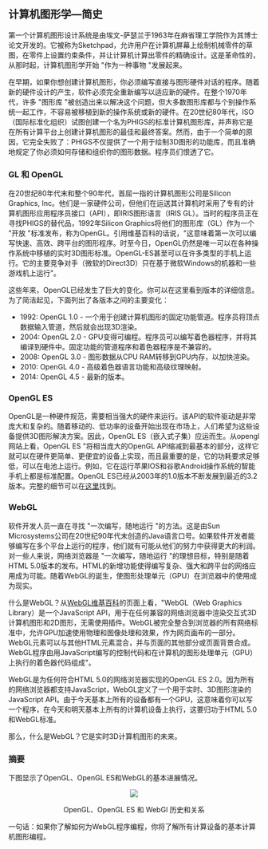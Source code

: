 ## 计算机图形学—简史

第一个计算机图形设计系统是由埃文-萨瑟兰于1963年在麻省理工学院作为其博士论文开发的。它被称为Sketchpad，允许用户在计算机屏幕上绘制机械零件的草图，在零件上设置约束条件，并让计算机计算出零件的精确设计。这是革命性的，从那时起，计算机图形学开始 "作为一种事物 "发展起来。

在早期，如果你想创建计算机图形，你必须编写直接与图形硬件对话的程序。随着新的硬件设计的产生，软件必须完全重新编写以适应新的硬件。在整个1970年代，许多 "图形库 "被创造出来以解决这个问题，但大多数图形库都与个别操作系统一起工作，不容易被移植到新的操作系统或新的硬件。在20世纪80年代，ISO（国际标准化组织）试图创建一个名为PHIGS的标准计算机图形库，并声称它是在所有计算平台上创建计算机图形的最佳和最终答案。然而，由于一个简单的原因，它完全失败了：PHIGS不仅提供了一个用于绘制3D图形的功能库，而且准确地规定了你必须如何存储和组织你的图形数据。程序员们恨透了它。

### GL 和 OpenGL

在20世纪80年代末和整个90年代，首屈一指的计算机图形公司是Silicon Graphics, Inc。他们是一家硬件公司，但他们在运送其计算机时采用了专有的计算机图形应用程序员接口（API），即IRIS图形语言（IRIS GL）。当时的程序员正在寻找PHIGS的替代品，1992年Silicon Graphics将他们的图形库（GL）作为一个 "开放 "标准发布，称为OpenGL。引用维基百科的话说，"这意味着第一次可以编写快速、高效、跨平台的图形程序。时至今日，OpenGL仍然是唯一可以在各种操作系统中移植的实时3D图形标准。OpenGL-ES甚至可以在许多类型的手机上运行。它的主要竞争对手（微软的Direct3D）只在基于微软Windows的机器和一些游戏机上运行"。

这些年来，OpenGL已经发生了巨大的变化。你可以在这里看到版本的详细信息。为了简洁起见，下面列出了各版本之间的主要变化：

- 1992: OpenGL 1.0 - 一个用于创建计算机图形的固定功能管道。程序员将顶点数据输入管道，然后就会出现3D渲染。
- 2004: OpenGL 2.0 - GPU变得可编程。程序员可以编写着色器程序，并将其编译到硬件中。固定功能的管道程序和着色器程序是不兼容的。
- 2008: OpenGL 3.0 - 图形数据从CPU RAM转移到GPU内存，以加快渲染。
- 2010: OpenGL 4.0 - 高级着色器语言功能和高级纹理映射。
- 2014: OpenGL 4.5 - 最新的版本。

### OpenGL ES

OpenGL是一种硬件规范，需要相当强大的硬件来运行。该API的软件驱动是非常庞大和复杂的。随着移动的、低功率的设备开始出现在市场上，人们希望为这些设备提供3D图形解决方案。因此，OpenGL ES（嵌入式子集）应运而生。从opengl网站上看，OpenGL ES "将相当庞大的OpenGL API缩减到最基本的部分，这样它就可以在硬件更简单、更便宜的设备上实现，而且最重要的是，它的功耗要求足够低，可以在电池上运行。例如，它在运行苹果IOS和谷歌Android操作系统的智能手机上都是标准配置。OpenGL ES已经从2003年的1.0版本不断发展到最近的3.2版本。完整的细节可以在[这里](https://en.wikipedia.org/wiki/OpenGL_ES)找到。

### WebGL

软件开发人员一直在寻找 "一次编写，随地运行 "的方法。这是由Sun Microsystems公司在20世纪90年代末创造的Java语言口号。如果软件开发者能够编写在多个平台上运行的程序，他们就有可能从他们的努力中获得更大的利润。对一些人来说，网络浏览器是 "一次编写，随地运行 "的理想目标，特别是随着HTML 5.0版本的发布。HTML的新增功能使得编写复杂、强大和跨平台的网络应用成为可能。随着WebGL的诞生，使图形处理单元（GPU）在浏览器中的使用成为现实。

什么是WebGL？从[WebGL维基百科](https://en.wikipedia.org/wiki/WebGL)的页面上看，"WebGL（Web Graphics Library）是一个JavaScript API，用于在任何兼容的网络浏览器中渲染交互式3D计算机图形和2D图形，无需使用插件。WebGL被完全整合到浏览器的所有网络标准中，允许GPU加速使用物理和图像处理和效果，作为网页画布的一部分。WebGL元素可以与其他HTML元素混合，并与页面的其他部分或页面背景合成。WebGL程序由用JavaScript编写的控制代码和在计算机的图形处理单元（GPU）上执行的着色器代码组成"。

WebGL是为任何符合HTML 5.0的网络浏览器实现的OpenGL ES 2.0。因为所有的网络浏览器都支持JavaScript，WebGL定义了一个用于实时、3D图形渲染的JavaScript API。由于今天基本上所有的设备都有一个GPU，这意味着你可以写一个程序，在今天和明天基本上所有的计算机设备上执行，这要归功于HTML 5.0和WebGL标准。

那么，什么是WebGL？它是实时3D计算机图形的未来。

### 摘要

下图显示了OpenGL、OpenGL ES和WebGL的基本进展情况。

<center>
<img src='/1/webgl_history.png' />
<p>OpenGL、OpenGL ES 和 WebGl 历史和关系</p>
</center>

一句话：如果你了解如何为WebGL程序编程，你将了解所有计算设备的基本计算机图形编程。